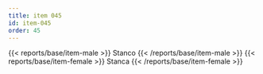 ```yaml
---
title: item 045
id: item-045
order: 45
---
```

{{< reports/base/item-male >}}
  Stanco
{{< /reports/base/item-male >}}
{{< reports/base/item-female >}}
  Stanca
{{< /reports/base/item-female >}}